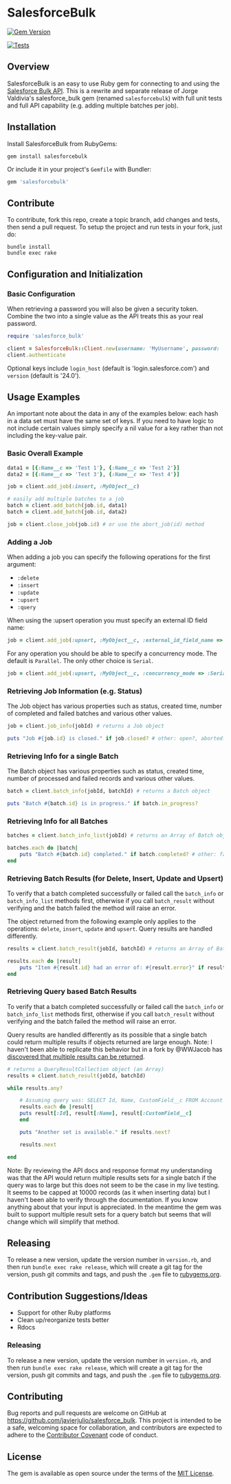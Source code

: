 # SalesforceBulk

[![Gem Version](https://badge.fury.io/rb/salesforcebulk.svg)](https://badge.fury.io/rb/salesforcebulk)

[![Tests](https://github.com/javierjulio/salesforce_bulk/actions/workflows/ci.yml/badge.svg)](https://github.com/javierjulio/salesforce_bulk/actions/workflows/ci.yml)

## Overview

SalesforceBulk is an easy to use Ruby gem for connecting to and using the [Salesforce Bulk API](http://www.salesforce.com/us/developer/docs/api_asynch/index.htm). This is a rewrite and separate release of Jorge Valdivia's salesforce_bulk gem (renamed `salesforcebulk`) with full unit tests and full API capability (e.g. adding multiple batches per job).

## Installation

Install SalesforceBulk from RubyGems:

```
gem install salesforcebulk
```

Or include it in your project's `Gemfile` with Bundler:

```ruby
gem 'salesforcebulk'
```

## Contribute

To contribute, fork this repo, create a topic branch, add changes and tests, then send a pull request. To setup the project and run tests in your fork, just do:

```
bundle install
bundle exec rake
```

## Configuration and Initialization

### Basic Configuration

When retrieving a password you will also be given a security token. Combine the two into a single value as the API treats this as your real password.

```ruby
require 'salesforce_bulk'

client = SalesforceBulk::Client.new(username: 'MyUsername', password: 'MyPasswordWithSecurtyToken')
client.authenticate
```

Optional keys include `login_host` (default is 'login.salesforce.com') and `version` (default is '24.0').

## Usage Examples

An important note about the data in any of the examples below: each hash in a data set must have the same set of keys. If you need to have logic to not include certain values simply specify a nil value for a key rather than not including the key-value pair.

### Basic Overall Example

```ruby
data1 = [{:Name__c => 'Test 1'}, {:Name__c => 'Test 2'}]
data2 = [{:Name__c => 'Test 3'}, {:Name__c => 'Test 4'}]

job = client.add_job(:insert, :MyObject__c)

# easily add multiple batches to a job
batch = client.add_batch(job.id, data1)
batch = client.add_batch(job.id, data2)

job = client.close_job(job.id) # or use the abort_job(id) method
```

### Adding a Job

When adding a job you can specify the following operations for the first argument:
- `:delete`
- `:insert`
- `:update`
- `:upsert`
- `:query`

When using the :upsert operation you must specify an external ID field name:

```ruby
job = client.add_job(:upsert, :MyObject__c, :external_id_field_name => :MyId__c)
```

For any operation you should be able to specify a concurrency mode. The default is `Parallel`. The only other choice is `Serial`.

```ruby
job = client.add_job(:upsert, :MyObject__c, :concurrency_mode => :Serial, :external_id_field_name => :MyId__c)
```

### Retrieving Job Information (e.g. Status)

The Job object has various properties such as status, created time, number of completed and failed batches and various other values.

```ruby
job = client.job_info(jobId) # returns a Job object

puts "Job #{job.id} is closed." if job.closed? # other: open?, aborted?
```

### Retrieving Info for a single Batch

The Batch object has various properties such as status, created time, number of processed and failed records and various other values.

```ruby
batch = client.batch_info(jobId, batchId) # returns a Batch object

puts "Batch #{batch.id} is in progress." if batch.in_progress?
```

### Retrieving Info for all Batches

```ruby
batches = client.batch_info_list(jobId) # returns an Array of Batch objects

batches.each do |batch|
    puts "Batch #{batch.id} completed." if batch.completed? # other: failed?, in_progress?, queued?
end
```

### Retrieving Batch Results (for Delete, Insert, Update and Upsert)

To verify that a batch completed successfully or failed call the `batch_info` or `batch_info_list` methods first, otherwise if you call `batch_result` without verifying and the batch failed the method will raise an error.

The object returned from the following example only applies to the operations: `delete`, `insert`, `update` and `upsert`. Query results are handled differently.

```ruby
results = client.batch_result(jobId, batchId) # returns an Array of BatchResult objects

results.each do |result|
    puts "Item #{result.id} had an error of: #{result.error}" if result.error?
end
```

### Retrieving Query based Batch Results

To verify that a batch completed successfully or failed call the `batch_info` or `batch_info_list` methods first, otherwise if you call `batch_result` without verifying and the batch failed the method will raise an error.

Query results are handled differently as its possible that a single batch could return multiple results if objects returned are large enough. Note: I haven't been able to replicate this behavior but in a fork by @WWJacob has [discovered that multiple results can be returned](https://github.com/WWJacob/salesforce_bulk/commit/8f9e68c390230e885823e45cd2616ac3159697ef).

```ruby
# returns a QueryResultCollection object (an Array)
results = client.batch_result(jobId, batchId)

while results.any?

    # Assuming query was: SELECT Id, Name, CustomField__c FROM Account
    results.each do |result|
    puts result[:Id], result[:Name], result[:CustomField__c]
    end

    puts "Another set is available." if results.next?

    results.next

end
```

Note: By reviewing the API docs and response format my understanding was that the API would return multiple results sets for a single batch if the query was to large but this does not seem to be the case in my live testing. It seems to be capped at 10000 records (as it when inserting data) but I haven't been able to verify through the documentation. If you know anything about that your input is appreciated. In the meantime the gem was built to support multiple result sets for a query batch but seems that will change which will simplify that method.

## Releasing

To release a new version, update the version number in `version.rb`, and then run `bundle exec rake release`, which will create a git tag for the version, push git commits and tags, and push the `.gem` file to [rubygems.org](https://rubygems.org).

## Contribution Suggestions/Ideas

- Support for other Ruby platforms
- Clean up/reorganize tests better
- Rdocs

### Releasing

To release a new version, update the version number in `version.rb`, and then run `bundle exec rake release`, which will create a git tag for the version, push git commits and tags, and push the `.gem` file to [rubygems.org](https://rubygems.org).

## Contributing

Bug reports and pull requests are welcome on GitHub at https://github.com/javierjulio/salesforce_bulk. This project is intended to be a safe, welcoming space for collaboration, and contributors are expected to adhere to the [Contributor Covenant](http://contributor-covenant.org) code of conduct.

## License

The gem is available as open source under the terms of the [MIT License](https://opensource.org/licenses/MIT).
